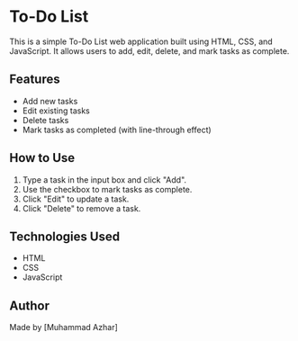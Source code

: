 # To-Do List

This is a simple To-Do List web application built using HTML, CSS, and JavaScript. It allows users to add, edit, delete, and mark tasks as complete.

## Features

- Add new tasks
- Edit existing tasks
- Delete tasks
- Mark tasks as completed (with line-through effect)

## How to Use

1. Type a task in the input box and click "Add".
2. Use the checkbox to mark tasks as complete.
3. Click "Edit" to update a task.
4. Click "Delete" to remove a task.

## Technologies Used

- HTML
- CSS
- JavaScript

## Author

Made by [Muhammad Azhar]
